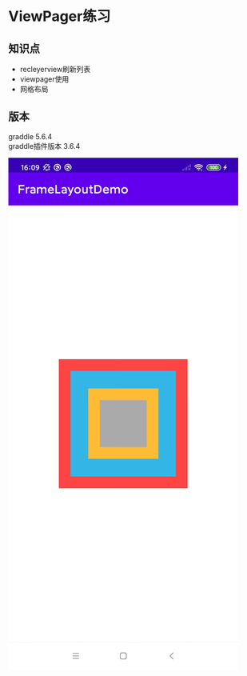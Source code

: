 # ViewPager练习
## 知识点
- recleyerview刷新列表
- viewpager使用
- 网格布局

## 版本
graddle 5.6.4  
graddle插件版本 3.6.4

![demo显示](./image/demo.jpg)





